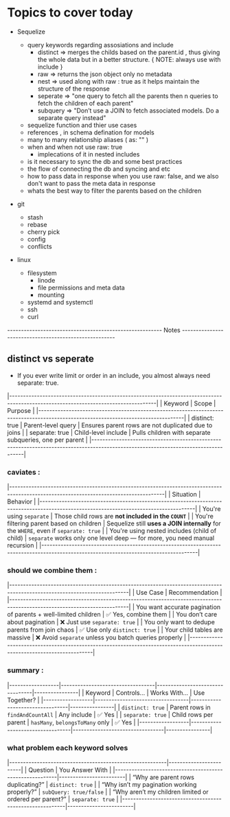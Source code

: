 
# Topics to cover today
- Sequelize 
    - query keywords regarding assosiations and include
        - distinct  => merges the childs based on the parent.id , thus giving the whole data but in a better structure. { NOTE: always use with include }
        - raw       => returns the json object only no metadata
        - nest      => used along with raw : true as it helps maintain the structure of the response
        - seperate  => "one query to fetch all the parents then n queries to fetch the children of each parent"
        - subquery  => "Don’t use a JOIN to fetch associated models. Do a separate query instead"
    - sequelize function and thier use cases
    - references , in schema defination for models
    - many to many relationship aliases ( as: "" )
    - when and when not use raw: true
        - implecations of it in nested includes
    - is it necessary to sync the db and some best practices
    - the flow of connecting the db and syncing and etc
    - how to pass data in response when you use raw: false, and we also don't want to pass the meta data in response
    - whats the best way to filter the parents based on the children

- git
    - stash
    - rebase
    - cherry pick
    - config
    - conflicts


- linux
    - filesystem
        - linode
        - file permissions and meta data
        - mounting
    - systemd and systemctl
    - ssh
    - curl


-------------------------------------------------------- Notes ------------------------------------------------------

## distinct vs seperate

- If you ever write limit or order in an include, you almost always need separate: true.

|-----------------------------------------------------------------------------------------------------------------------------------|
| Keyword             |    	    Scope           |                               Purpose                                             |
|-----------------------------------------------------------------------------------------------------------------------------------|
| distinct: true	  |  Parent-level query	    |   Ensures parent rows are not duplicated due to joins                             |
| separate: true	  |  Child-level include	|   Pulls children with separate subqueries, one per parent                         |
|-----------------------------------------------------------------------------------------------------------------------------------|

### caviates : 

|--------------------------------------------------------------------------------------------------------------------------------------|
| Situation                                     | Behavior                                                                             |
|--------------------------------------------------------------------------------------------------------------------------------------|
| You're using `separate`                       | Those child rows are **not included in the `COUNT`**                                 |
| You're filtering parent based on children     | Sequelize still **uses a JOIN internally** for the `WHERE`, even if `separate: true` |
| You're using nested includes (child of child) | `separate` works only one level deep — for more, you need manual recursion           |
|--------------------------------------------------------------------------------------------------------------------------------------|

### should we combine them : 

|-------------------------------------------------------------------------------------------------------------------------|
| Use Case                                                        | Recommendation                                        |
|-------------------------------------------------------------------------------------------------------------------------|
| You want accurate pagination of parents + well-limited children | ✅ Yes, combine them                                  |
| You don’t care about pagination                                 | ❌ Just use `separate: true`                          |
| You only want to dedupe parents from join chaos                 | ✅ Use only `distinct: true`                          |
| Your child tables are massive                                   | ❌ Avoid `separate` unless you batch queries properly |
|-------------------------------------------------------------------------------------------------------------------------|

### summary : 

|------------------|----------------------------------|---------------------------------|----------------|
| Keyword          | Controls...                      | Works With...                   | Use Together?  |
|------------------|----------------------------------|---------------------------------|----------------|
| `distinct: true` | Parent rows in `findAndCountAll` | Any include                     | ✅ Yes         |
| `separate: true` | Child rows per parent            | `hasMany`, `belongsToMany` only | ✅ Yes         |
|------------------|----------------------------------|---------------------------------|----------------|


### what problem each keyword solves

|---------------------------------------------------------|------------------------|
| Question                                                | You Answer With        |
|---------------------------------------------------------|------------------------|
| “Why are parent rows duplicating?”                      | `distinct: true`       |
| “Why isn’t my pagination working properly?”             | `subQuery: true/false` |
| “Why aren’t my children limited or ordered per parent?” | `separate: true`       |
|---------------------------------------------------------|------------------------|

